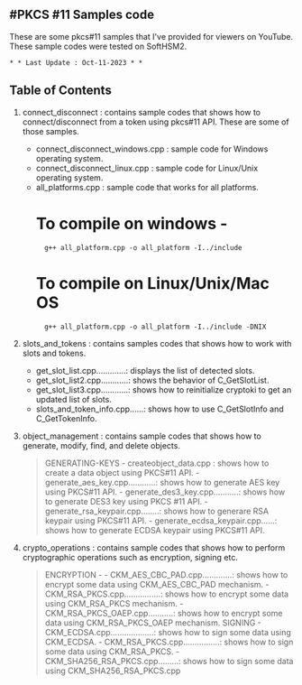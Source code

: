 #PKCS #11 Samples code
-----------------------

These are some pkcs#11 samples that I've provided for viewers on YouTube. These sample codes were tested on SoftHSM2.

	* * Last Update : Oct-11-2023 * *



Table of Contents 
------------------


1. connect_disconnect 	: contains sample codes that shows how to connect/disconnect from a token using pkcs#11 API. These are some of those samples.
	- connect_disconnect_windows.cpp  :	sample code for Windows operating system.
	- connect_disconnect_linux.cpp	  : 	sample code for Linux/Unix operating system.
	- all_platforms.cpp 		  : 	sample code that works for all platforms.
		# To compile on windows - 
			g++ all_platform.cpp -o all_platform -I../include
		# To compile on Linux/Unix/Mac OS	
			g++ all_platform.cpp -o all_platform -I../include -DNIX

2. slots_and_tokens 	: contains samples codes that shows how to work with slots and tokens.
	- get_slot_list.cpp.............: displays the list of detected slots.
	- get_slot_list2.cpp............: shows the behavior of C_GetSlotList.
	- get_slot_list3.cpp............: shows how to reinitialize cryptoki to get an updated list of slots.
	- slots_and_token_info.cpp......: shows how to use C_GetSlotInfo and C_GetTokenInfo.


3. object_management	: contains sample codes that shows how to generate, modify, find, and delete objects.

	> GENERATING-KEYS
		- createobject_data.cpp		  : shows how to create a data object using PKCS#11 API.
		- generate_aes_key.cpp............: shows how to generate AES key using PKCS#11 API.
		- generate_des3_key.cpp...........: shows how to generate DES3 key using PKCS #11 API.
		- generate_rsa_keypair.cpp........: shows how to generare RSA keypair using PKCS#11 API.
		- generate_ecdsa_keypair.cpp......: shows how to generate ECDSA keypair using PKCS#11 API.

4. crypto_operations	: contains sample codes that shows how to perform cryptographic operations such as encryption, signing etc.

	> ENCRYPTION -
		- CKM_AES_CBC_PAD.cpp.............: shows how to encrypt some data using CKM_AES_CBC_PAD mechanism.
		- CKM_RSA_PKCS.cpp................: shows how to encrypt some data using CKM_RSA_PKCS mechanism.
		- CKM_RSA_PKCS_OAEP.cpp...........: shows how to encrypt some data using CKM_RSA_PKCS_OAEP mechanism.
	> SIGNING
		- CKM_ECDSA.cpp...................: shows how to sign some data using CKM_ECDSA.
		- CKM_RSA_PKCS.cpp................: shows how to sign some data using CKM_RSA_PKCS.
		- CKM_SHA256_RSA_PKCS.cpp.........: shows how to sign some data using CKM_SHA256_RSA_PKCS.cpp
